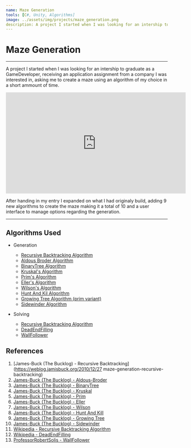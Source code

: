 ```yaml
---
name: Maze Generation
tools: [C#, Unity, Algorithms]
image: ../assets/img/projects/maze_generation.png
description: A project I started when I was looking for an intership to graduate as a GameDeveloper, receiving an application assignment from a company I was interested in.
---
```


# Maze Generation

---

A project I started when I was looking for an intership to graduate as a GameDeveloper, receiving an application assignment from a company I was interested in, asking me to create a maze using an algorithm of my choice in a short ammount of time.

<iframe width="560" height="315" src="https://www.youtube.com/embed/WdHMrPvfjlM"
		frameborder="0" allow="accelerometer; autoplay; clipboard-write; encryptedgyroscope; picture-in-picture" 
		allowfullscreen>
</iframe>

After handing in my entry I expanded on what I had originaly build, adding 9 new algorithms to create the maze making it a total of 10 and a user interface to manage options regarding the generation.

---

## Algorithms Used
- Generation
  - [Recursive Backtracking Algorithm](https://github.com/Bvanderwolf/MazeGeneration/blob/main/Assets/Scripts/Generators/RecursiveBacktrackingGenerator.cs)
  - [Aldous Broder Algorithm](https://github.com/Bvanderwolf/MazeGeneration/blob/main/Assets/Scripts/Generators/AldousBroderGenerator.cs)
  - [BinaryTree Algorithm](https://github.com/Bvanderwolf/MazeGeneration/blob/main/Assets/Scripts/Generators/BinaryTreeGenerator.cs)
  - [Kruskal's Algorithm](https://github.com/Bvanderwolf/MazeGeneration/blob/main/Assets/Scripts/Generators/KruskalGenerator.cs)
  - [Prim's Algorithm](https://github.com/Bvanderwolf/MazeGeneration/blob/main/Assets/Scripts/Generators/PrimGenerator.cs)
  - [Eller's Algorithm](https://github.com/Bvanderwolf/MazeGeneration/blob/main/Assets/Scripts/Generators/EllerGenerator.cs)
  - [Wilson's Algorithm](https://github.com/Bvanderwolf/MazeGeneration/blob/main/Assets/Scripts/Generators/WilsonGenerator.cs)
  - [Hunt And Kil Algorithm](https://github.com/Bvanderwolf/MazeGeneration/blob/main/Assets/Scripts/Generators/HuntAndKillGenerator.cs)
  - [Growing Tree Algorithm (prim variant)](https://github.com/Bvanderwolf/MazeGeneration/blob/main/Assets/Scripts/Generators/PrimsGrowingTreeGenerator.cs)
  - [Sidewinder Algorithm](https://github.com/Bvanderwolf/MazeGeneration/blob/main/Assets/Scripts/Generators/SidewinderGenerator.cs)

- Solving
  - [Recursive Backtracking Algorithm](https://github.com/Bvanderwolf/MazeGeneration/blob/main/Assets/Scripts/Solvers/RecursiveBacktrackingSolver.cs)
  - [DeadEndFilling](https://github.com/Bvanderwolf/MazeGeneration/blob/main/Assets/Scripts/Solvers/DeadEndFillingSolver.cs)
  - [WallFollower](https://github.com/Bvanderwolf/MazeGeneration/blob/main/Assets/Scripts/Solvers/WallFollowerSolver.cs)

## References
1. [James-Buck (The Bucklog) - Recursive Backtracking](https://weblog.jamisbuck.org/2010/12/27 maze-generation-recursive-backtracking)  
2. [James-Buck (The Bucklog) - Aldous-Broder](https://weblog.jamisbuck.org/2011/1/17/maze-generation-aldous-broder-algorithm)  
3. [James-Buck (The Bucklog) - BinaryTree](https://weblog.jamisbuck.org/2011/2/1/maze-generation-binary-tree-algorithm)  
4. [James-Buck (The Bucklog) - Kruskal](http://weblog.jamisbuck.org/2011/1/3/maze-generation-kruskal-s-algorithm)  
5. [James-Buck (The Bucklog) - Prim](http://weblog.jamisbuck.org/2011/1/10/maze-generation-prim-s-algorithm)  
6. [James-Buck (The Bucklog) - Eller](http://weblog.jamisbuck.org/2010/12/29/maze-generation-eller-s-algorithm)  
7. [James-Buck (The Bucklog) - Wilson](http://weblog.jamisbuck.org/2011/1/20/maze-generation-wilson-s-algorithm)  
8. [James-Buck (The Bucklog) - Hunt And Kill](http://weblog.jamisbuck.org/2011/1/24/maze-generation-hunt-and-kill-algorithm)  
9. [James-Buck (The Bucklog) - Growing Tree](http://weblog.jamisbuck.org/2011/1/27/maze-generation-growing-tree-algorithm)  
10. [James-Buck (The Bucklog) - Sidewinder](http://weblog.jamisbuck.org/2011/2/3/maze-generation-sidewinder-algorithm) 
11. [Wikipedia - Recursive Backtracking Algorithm](https://en.wikipedia.org/wiki/Maze_solving_algorithm#Recursive%20algorithm)  
12. [Wikipedia - DeadEndFilling](https://en.wikipedia.org/wiki/Maze_solving_algorithm#Dead-end_filling)  
13. [ProfessorRobertSolis - WallFollower](https://www.youtube.com/watch?v=yz0EOsUkwD4&t=0s&ab_channel=professorrobertsolis)